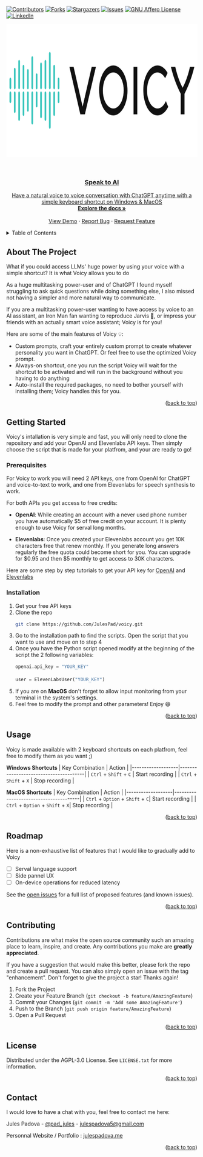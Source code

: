 <!-- Improved compatibility of back to top link: See: https://github.com/othneildrew/Best-README-Template/pull/73 -->
<a name="readme-top"></a>
<!--
*** Thanks for checking out the Best-README-Template. If you have a suggestion
*** that would make this better, please fork the repo and create a pull request
*** or simply open an issue with the tag "enhancement".
*** Don't forget to give the project a star!
*** Thanks again! Now go create something AMAZING! :D
-->



<!-- PROJECT SHIELDS -->
<!--
*** I'm using markdown "reference style" links for readability.
*** Reference links are enclosed in brackets [ ] instead of parentheses ( ).
*** See the bottom of this document for the declaration of the reference variables
*** for contributors-url, forks-url, etc. This is an optional, concise syntax you may use.
*** https://www.markdownguide.org/basic-syntax/#reference-style-links
-->
[![Contributors][contributors-shield]][contributors-url]
[![Forks][forks-shield]][forks-url]
[![Stargazers][stars-shield]][stars-url]
[![Issues][issues-shield]][issues-url]
[![GNU Affero License][license-shield]][license-url]
[![LinkedIn][linkedin-shield]][linkedin-url]


<p align="center">
  <img src="https://raw.githubusercontent.com/JulesPad/voicy/main/assets/voicy-logo.png" alt="Project Logo" height="350"> 
</p>



<!-- PROJECT LOGO -->
<br />
<div align="center">
  <a href="https://github.com/othneildrew/Best-README-Template">
    
  <h3 align="center">Speak to AI</h3>

  <p align="center">
    Have a natural voice to voice conversation with ChatGPT anytime with a simple keyboard shortcut on Windows & MacOS
    <br />
    <a href="https://github.com/JulesPad/voicy"><strong>Explore the docs »</strong></a>
    <br />
    <br />
    <a href="https://github.com/JulesPad/voicy">View Demo</a>
    ·
    <a href="https://github.com/JulesPad/voicy/issues">Report Bug</a>
    ·
    <a href="https://github.com/JulesPad/voicy/issues">Request Feature</a>
  </p>
</div>



<!-- TABLE OF CONTENTS -->
<details>
  <summary>Table of Contents</summary>
  <ol>
    <li>
      <a href="#about-the-project">About The Project</a>
      <ul>
        <li><a href="#built-with">Built With</a></li>
      </ul>
    </li>
    <li>
      <a href="#getting-started">Getting Started</a>
      <ul>
        <li><a href="#prerequisites">Prerequisites</a></li>
        <li><a href="#installation">Installation</a></li>
      </ul>
    </li>
    <li><a href="#usage">Usage</a></li>
    <li><a href="#roadmap">Roadmap</a></li>
    <li><a href="#contributing">Contributing</a></li>
    <li><a href="#license">License</a></li>
    <li><a href="#contact">Contact</a></li>
    <li><a href="#acknowledgments">Acknowledgments</a></li>
  </ol>
</details>



<!-- ABOUT THE PROJECT -->
## About The Project

What if you could access LLMs' huge power by using your voice with a simple shortcut? It is what Voicy allows you to do
  
As a huge multitasking power-user and of ChatGPT I found myself struggling to ask quick questions while doing something else, I also missed not having a simpler and more natural way to communicate.
  
If you are a multitasking power-user wanting to have access by voice to an AI assistant, an Iron Man fan wanting to reproduce Jarvis 🤖, or impress your friends with an actually smart voice assistant; Voicy is for you!

Here are some of the main features of Voicy 💡:
* Custom prompts, craft your entirely custom prompt to create whatever personality you want in ChatGPT. Or feel free to use the optimized Voicy prompt.
* Always-on shortcut, one you run the script Voicy will wait for the shortcut to be activated and will run in the background without you having to do anything
* Auto-install the required packages, no need to bother yourself with installing them; Voicy handles this for you. 
<p align="right">(<a href="#readme-top">back to top</a>)</p>



<!-- GETTING STARTED -->
## Getting Started

Voicy's intallation is very simple and fast, you will only need to clone the repository and add your OpenAI and Elevenlabs API keys. Then simply choose the script that is made for your platfrom, and your are ready to go!

### Prerequisites

For Voicy to work you will need 2 API keys, one from OpenAI for ChatGPT and voice-to-text to work, and one from Elevenlabs for speech synthesis to work. 

For both APIs you get access to free credits:

* **OpenAI**: While creating an account with a never used phone number you have automatically $5 of free credit on your account. It is plenty enough to use Voicy for serval long months. 

* **Elevenlabs**: Once you created your Elevenlabs account you get 10K characters free that renew monthly. If you generate long answers regularly the free quota could become short for you. You can upgrade for $0.95 and then $5 monthly to get access to 30K characters. 

Here are some step by step tutorials to get your API key for [OpenAI](https://www.windowscentral.com/software-apps/how-to-get-an-openai-api-key) and  [Elevenlabs](https://docs.elevenlabs.io/authentication/01-xi-api-key)

### Installation

1. Get your free API keys
2. Clone the repo
   ```sh
   git clone https://github.com/JulesPad/voicy.git
   ```
3. Go to the installation path to find the scripts. Open the script that you want to use and move on to step 4
4. Once you have the Python script opened modify at the beginning of the script the 2 following variables:
   ```py
   openai.api_key = "YOUR_KEY"

   user = ElevenLabsUser("YOUR_KEY")
   ```
6. If you are on **MacOS** don't forget to allow input monitoring from your terminal in the system's settings. 
5. Feel free to modify the prompt and other parameters! Enjoy 😄


<p align="right">(<a href="#readme-top">back to top</a>)</p>



<!-- USAGE EXAMPLES -->
## Usage

Voicy is made available with 2 keyboard shortcuts on each platfrom, feel free to modify them as you want ;)  

**Windows Shortcuts**
| Key Combination   | Action                                |
|-------------------|---------------------------------------|
| `Ctrl` + `Shift` + `C` | Start recording                  |
| `Ctrl` + `Shift` + `X` | Stop recording                   |

**MacOS Shortcuts**
| Key Combination   | Action                                |
|-------------------|---------------------------------------|
| `Ctrl` + `Option` + `Shift` + `C`| Start recording                  |
| `Ctrl` + `Option` + `Shift` + `X`| Stop recording                   |



<p align="right">(<a href="#readme-top">back to top</a>)</p>



<!-- ROADMAP -->
## Roadmap
  
Here is a non-exhaustive list of features that I would like to gradually add to Voicy

- [ ] Serval language support 
- [ ] Side pannel UX
- [ ] On-device operations for reduced latency 

See the [open issues](https://github.com/github_username/repo_name/issues) for a full list of proposed features (and known issues).

<p align="right">(<a href="#readme-top">back to top</a>)</p>



<!-- CONTRIBUTING -->
## Contributing

Contributions are what make the open source community such an amazing place to learn, inspire, and create. Any contributions you make are **greatly appreciated**.

If you have a suggestion that would make this better, please fork the repo and create a pull request. You can also simply open an issue with the tag "enhancement".
Don't forget to give the project a star! Thanks again!

1. Fork the Project
2. Create your Feature Branch (`git checkout -b feature/AmazingFeature`)
3. Commit your Changes (`git commit -m 'Add some AmazingFeature'`)
4. Push to the Branch (`git push origin feature/AmazingFeature`)
5. Open a Pull Request

<p align="right">(<a href="#readme-top">back to top</a>)</p>



<!-- LICENSE -->
## License

Distributed under the AGPL-3.0 License. See `LICENSE.txt` for more information.

<p align="right">(<a href="#readme-top">back to top</a>)</p>



<!-- CONTACT -->
## Contact
  
I would love to have a chat with you, feel free to contact me here:

Jules Padova - [@pad_jules](https://twitter.com/pad_jules) - julespadova5@gmail.com

Personnal Website / Portfolio : [julespadova.me](https://julespadova.me)

<p align="right">(<a href="#readme-top">back to top</a>)</p>



<!-- MARKDOWN LINKS & IMAGES -->
<!-- https://www.markdownguide.org/basic-syntax/#reference-style-links -->
[contributors-shield]: https://img.shields.io/github/contributors/JulesPad/voicy.svg?style=for-the-badge
[forks-shield]: https://img.shields.io/github/forks/JulesPad/voicy.svg?style=for-the-badge
[stars-shield]: https://img.shields.io/github/stars/JulesPad/voicy.svg?style=for-the-badge
[issues-shield]: https://img.shields.io/github/issues/JulesPad/voicy.svg?style=for-the-badge
[license-shield]: https://img.shields.io/github/license/JulesPad/voicy.svg?style=for-the-badge
[linkedin-shield]: https://img.shields.io/badge/-LinkedIn-black.svg?style=for-the-badge&logo=linkedin&colorB=555

[contributors-url]: https://github.com/JulesPad/voicy/graphs/contributors
[forks-url]: https://github.com/JulesPad/voicy/forks
[stars-url]: https://github.com/JulesPad/voicy/stargazers
[issues-url]: https://github.com/JulesPad/voicy/issues
[license-url]: https://github.com/JulesPad/voicy/blob/main/LICENSE
[linkedin-url]: https://www.linkedin.com/in/jules-padova/


[product-screenshot]: images/screenshot.png
[Next.js]: https://img.shields.io/badge/next.js-000000?style=for-the-badge&logo=nextdotjs&logoColor=white
[Next-url]: https://nextjs.org/
[React.js]: https://img.shields.io/badge/React-20232A?style=for-the-badge&logo=react&logoColor=61DAFB
[React-url]: https://reactjs.org/
[Vue.js]: https://img.shields.io/badge/Vue.js-35495E?style=for-the-badge&logo=vuedotjs&logoColor=4FC08D
[Vue-url]: https://vuejs.org/
[Angular.io]: https://img.shields.io/badge/Angular-DD0031?style=for-the-badge&logo=angular&logoColor=white
[Angular-url]: https://angular.io/
[Svelte.dev]: https://img.shields.io/badge/Svelte-4A4A55?style=for-the-badge&logo=svelte&logoColor=FF3E00
[Svelte-url]: https://svelte.dev/
[Laravel.com]: https://img.shields.io/badge/Laravel-FF2D20?style=for-the-badge&logo=laravel&logoColor=white
[Laravel-url]: https://laravel.com
[Bootstrap.com]: https://img.shields.io/badge/Bootstrap-563D7C?style=for-the-badge&logo=bootstrap&logoColor=white
[Bootstrap-url]: https://getbootstrap.com
[JQuery.com]: https://img.shields.io/badge/jQuery-0769AD?style=for-the-badge&logo=jquery&logoColor=white
[JQuery-url]: https://jquery.com 
